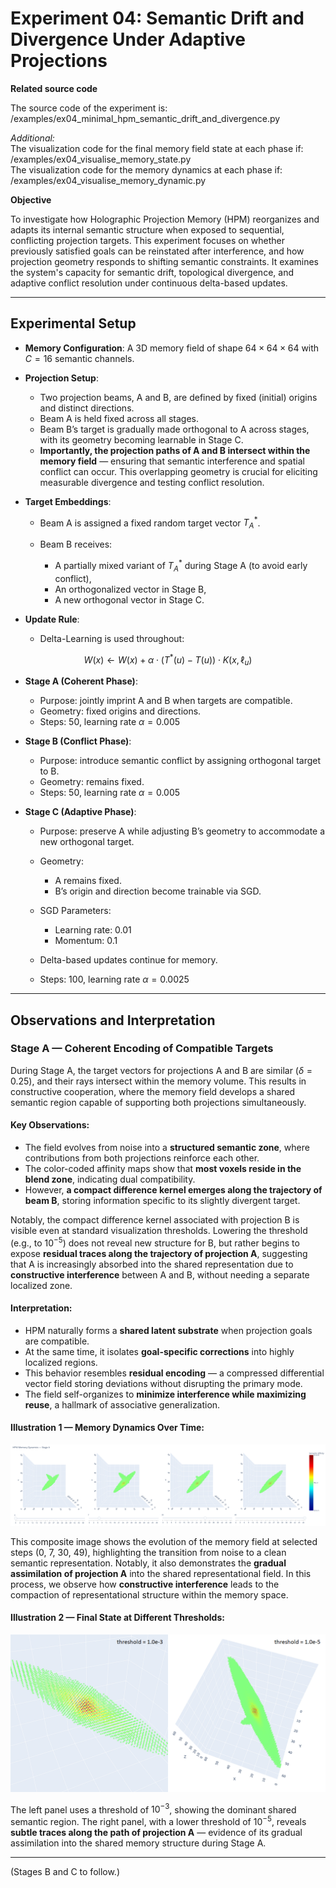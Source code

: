 # Experiment 04: Semantic Drift and Divergence Under Adaptive Projections

**Related source code**  

The source code of the experiment is: /examples/ex04_minimal_hpm_semantic_drift_and_divergence.py  

*Additional:*  
The visualization code for the final memory field state at each phase if: /examples/ex04_visualise_memory_state.py  
The visualization code for the memory dynamics at each phase if: /examples/ex04_visualise_memory_dynamic.py  

**Objective**

To investigate how Holographic Projection Memory (HPM) reorganizes and adapts its internal semantic structure when exposed to sequential, conflicting projection targets. This experiment focuses on whether previously satisfied goals can be reinstated after interference, and how projection geometry responds to shifting semantic constraints. It examines the system's capacity for semantic drift, topological divergence, and adaptive conflict resolution under continuous delta-based updates.

---

## Experimental Setup

* **Memory Configuration**: A 3D memory field of shape $64 \times 64 \times 64$ with $C = 16$ semantic channels.

* **Projection Setup**:

  * Two projection beams, A and B, are defined by fixed (initial) origins and distinct directions.
  * Beam A is held fixed across all stages.
  * Beam B’s target is gradually made orthogonal to A across stages, with its geometry becoming learnable in Stage C.
  * **Importantly, the projection paths of A and B intersect within the memory field** — ensuring that semantic interference and spatial conflict can occur. This overlapping geometry is crucial for eliciting measurable divergence and testing conflict resolution.

* **Target Embeddings**:

  * Beam A is assigned a fixed random target vector $T^*_A$.
  * Beam B receives:

    * A partially mixed variant of $T^*_A$ during Stage A (to avoid early conflict),
    * An orthogonalized vector in Stage B,
    * A new orthogonal vector in Stage C.

* **Update Rule**:

  * Delta-Learning is used throughout:  

$$
W(x) \leftarrow W(x) + \alpha \cdot (T^*(u) - T(u)) \cdot K(x, \ell_u)
$$

* **Stage A (Coherent Phase)**:

  * Purpose: jointly imprint A and B when targets are compatible.
  * Geometry: fixed origins and directions.
  * Steps: 50, learning rate $\alpha = 0.005$

* **Stage B (Conflict Phase)**:

  * Purpose: introduce semantic conflict by assigning orthogonal target to B.
  * Geometry: remains fixed.
  * Steps: 50, learning rate $\alpha = 0.005$

* **Stage C (Adaptive Phase)**:

  * Purpose: preserve A while adjusting B’s geometry to accommodate a new orthogonal target.
  * Geometry:

    * A remains fixed.
    * B’s origin and direction become trainable via SGD.
  * SGD Parameters:

    * Learning rate: 0.01
    * Momentum: 0.1
  * Delta-based updates continue for memory.
  * Steps: 100, learning rate $\alpha = 0.0025$

---

## Observations and Interpretation

### Stage A — Coherent Encoding of Compatible Targets

During Stage A, the target vectors for projections A and B are similar ($\delta = 0.25$), and their rays intersect within the memory volume. This results in constructive cooperation, where the memory field develops a shared semantic region capable of supporting both projections simultaneously.

#### Key Observations:

* The field evolves from noise into a **structured semantic zone**, where contributions from both projections reinforce each other.
* The color-coded affinity maps show that **most voxels reside in the blend zone**, indicating dual compatibility.
* However, **a compact difference kernel emerges along the trajectory of beam B**, storing information specific to its slightly divergent target.

Notably, the compact difference kernel associated with projection B is visible even at standard visualization thresholds. Lowering the threshold (e.g., to $10^{-5}$) does not reveal new structure for B, but rather begins to expose **residual traces along the trajectory of projection A**, suggesting that A is increasingly absorbed into the shared representation due to **constructive interference** between A and B, without needing a separate localized zone.

#### Interpretation:

* HPM naturally forms a **shared latent substrate** when projection goals are compatible.
* At the same time, it isolates **goal-specific corrections** into highly localized regions.
* This behavior resembles **residual encoding** — a compressed differential vector field storing deviations without disrupting the primary mode.
* The field self-organizes to **minimize interference while maximizing reuse**, a hallmark of associative generalization.

#### Illustration 1 — Memory Dynamics Over Time:

![Illustration 1 — Memory Dynamics Over Time](files/ex04_stage_a_memory_dynamics.png)

This composite image shows the evolution of the memory field at selected steps (0, 7, 30, 49), highlighting the transition from noise to a clean semantic representation. Notably, it also demonstrates the **gradual assimilation of projection A** into the shared representational field. In this process, we observe how **constructive interference** leads to the compaction of representational structure within the memory space.

#### Illustration 2 — Final State at Different Thresholds:

![Illustration 2 — Final State at Different Thresholds](files/ex04_stage_a_memory_final_state.png)

The left panel uses a threshold of $10^{-3}$, showing the dominant shared semantic region. The right panel, with a lower threshold of $10^{-5}$, reveals **subtle traces along the path of projection A** — evidence of its gradual assimilation into the shared memory structure during Stage A.

---

(Stages B and C to follow.)
